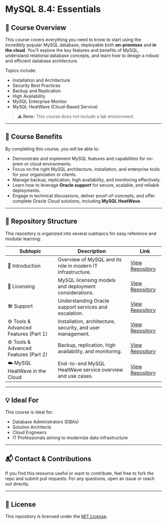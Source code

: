 # MySQL 8.4: Essentials

## 📘 Course Overview

This course covers everything you need to know to start using the incredibly popular MySQL database, deployable both **on-premises** and **in the cloud**. You'll explore the key features and benefits of MySQL, understand relational database concepts, and learn how to design a robust and efficient database architecture.

Topics include:
- Installation and Architecture
- Security Best Practices
- Backup and Replication
- High Availability
- MySQL Enterprise Monitor
- MySQL HeatWave (Cloud-Based Service)

> ⚠️ **Note:** This course does not include a lab environment.

---

## 🎯 Course Benefits

By completing this course, you will be able to:

- Demonstrate and implement MySQL features and capabilities for on-prem or cloud environments.
- Focus on the right MySQL architecture, installation, and enterprise tools for your organization or clients.
- Manage backup, replication, high availability, and monitoring effectively.
- Learn how to leverage **Oracle support** for secure, scalable, and reliable deployments.
- Engage in technical discussions, deliver proof-of-concepts, and offer complete Oracle Cloud solutions, including **MySQL HeatWave**.

---

## 📂 Repository Structure

This repository is organized into several subtopics for easy reference and modular learning:

| Subtopic | Description | Link |
|----------|-------------|------|
| 🧭 Introduction | Overview of MySQL and its role in modern IT infrastructure. | [View Repository](introduction.md) |
| 📜 Licensing | MySQL licensing models and deployment considerations. | [View Repository](licensing.md) |
| 🛠️ Support | Understanding Oracle support services and escalation. | [View Repository](support.md) |
| ⚙️ Tools & Advanced Features (Part 1) | Installation, architecture, security, and user management. | [View Repository](./tools-and-advanced-features-part1) |
| ⚙️ Tools & Advanced Features (Part 2) | Backup, replication, high availability, and monitoring. | [View Repository](./tools-and-advanced-features-part2) |
| ☁️ MySQL HeatWave in the Cloud | End-to-end MySQL HeatWave service overview and use cases. | [View Repository](./mysql-heatwave-cloud) |

---

## 💡 Ideal For

This course is ideal for:
- Database Administrators (DBAs)
- Solution Architects
- Cloud Engineers
- IT Professionals aiming to modernize data infrastructure

---

## 📬 Contact & Contributions

If you find this resource useful or want to contribute, feel free to fork the repo and submit pull requests. For any questions, open an issue or reach out directly.

---

## 📄 License

This repository is licensed under the [MIT License](LICENSE).

